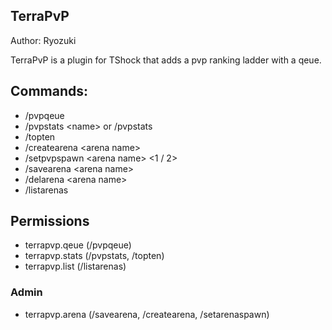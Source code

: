 ## TerraPvP

Author: Ryozuki

TerraPvP is a plugin for TShock that adds a pvp ranking ladder with a qeue.

## Commands:

- /pvpqeue
- /pvpstats \<name> or /pvpstats
- /topten
- /createarena \<arena name>
- /setpvpspawn \<arena name> \<1 / 2>
- /savearena \<arena name>
- /delarena \<arena name>
- /listarenas

## Permissions
- terrapvp.qeue (/pvpqeue)
- terrapvp.stats (/pvpstats, /topten)
- terrapvp.list (/listarenas)

### Admin
- terrapvp.arena (/savearena, /createarena, /setarenaspawn)
